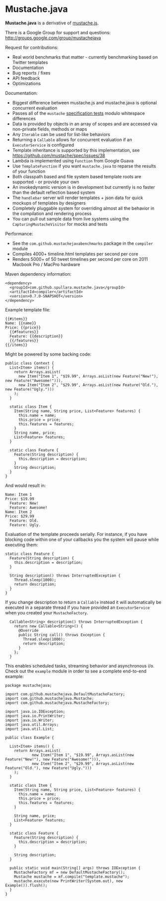 Mustache.java
=============

**Mustache.java** is a derivative of [mustache.js](http://mustache.github.com/mustache.5.html).

There is a Google Group for support and questions: <http://groups.google.com/group/mustachejava>

Request for contributions:

- Real world benchmarks that matter - currently benchmarking based on Twitter templates
- Documentation
- Bug reports / fixes
- API feedback
- Optimizations

Documentation:

- Biggest difference between mustache.js and mustache.java is optional concurrent evaluation
- Passes all of the `mustache` [specification tests](https://github.com/mustache/spec) modulo whitespace differences
- Data is provided by objects in an array of scopes and are accessed via non-private fields, methods or maps
- Any `Iterable` can be used for list-like behaviors
- Returning a `Callable` allows for concurrent evaluation if an `ExecutorService` is configured
- Template inheritance is supported by this implementation, see <https://github.com/mustache/spec/issues/38>
- Lambda is implemented using `Function` from Google Guava
- Use `TemplateFunction` if you want `mustache.java` to reparse the results of your function
- Both classpath based and file system based template roots are supported - or provide your own
- An invokedynamic version is in development but currently is no faster than the default reflection based system
- The `handlebar` server will render templates + json data for quick mockups of templates by designers
- Completely pluggable system for overriding almost all the behavior in the compilation and rendering process
- You can pull out sample data from live systems using the `CapturingMustacheVisitor` for mocks and tests

Performance:

- See the `com.github.mustachejavabenchmarks` package in the `compiler` module
- Compiles 4000+ timeline.html templates per second per core
- Renders 5000+ of 50 tweet timelines per second per core on 2011 Macbook Pro / MacPro hardware

Maven dependency information:

    <dependency>
      <groupId>com.github.spullara.mustache.java</groupId>
      <artifactId>compiler</artifactId>
      <version>0.7.0-SNAPSHOT</version>
    </dependency>

Example template file:

	{{#items}}
	Name: {{name}}
	Price: {{price}}
	  {{#features}}
	  Feature: {{description}}
	  {{/features}}
	{{/items}}

Might be powered by some backing code:

	public class Context {
	  List<Item> items() {
	    return Arrays.asList(
    	  new Item("Item 1", "$19.99", Arrays.asList(new Feature("New!"), new Feature("Awesome!"))),
	      new Item("Item 2", "$29.99", Arrays.asList(new Feature("Old."), new Feature("Ugly.")))
	    );
	  }

	  static class Item {
	    Item(String name, String price, List<Feature> features) {
    	  this.name = name;
	      this.price = price;
    	  this.features = features;
	    }
    	String name, price;
	    List<Feature> features;
	  }

	  static class Feature {
    	Feature(String description) {
	      this.description = description;
	    }
    	String description;
	  }
	}

And would result in:

	Name: Item 1
	Price: $19.99
	  Feature: New!
	  Feature: Awesome!
	Name: Item 2
	Price: $29.99
	  Feature: Old.
	  Feature: Ugly.

Evaluation of the template proceeds serially. For instance, if you have blocking code within one of your callbacks
you the system will pause while executing them:

    static class Feature {
      Feature(String description) {
        this.description = description;
      }

      String description() throws InterruptedException {
        Thread.sleep(1000);
        return description;
      }
    }

If you change description to return a `Callable` instead it will automatically be executed in a separate
thread if you have provided an `ExecutorService` when you created your `MustacheFactory`.

      Callable<String> description() throws InterruptedException {
        return new Callable<String>() {
          @Override
          public String call() throws Exception {
            Thread.sleep(1000);
            return description;
          }
        };
      }

This enables scheduled tasks, streaming behavior and asynchronous i/o. Check out the `example` module in order
to see a complete end-to-end example:

    package mustachejava;

    import com.github.mustachejava.DefaultMustacheFactory;
    import com.github.mustachejava.Mustache;
    import com.github.mustachejava.MustacheFactory;

    import java.io.IOException;
    import java.io.PrintWriter;
    import java.io.Writer;
    import java.util.Arrays;
    import java.util.List;

    public class Example {

      List<Item> items() {
        return Arrays.asList(
                new Item("Item 1", "$19.99", Arrays.asList(new Feature("New!"), new Feature("Awesome!"))),
                new Item("Item 2", "$29.99", Arrays.asList(new Feature("Old."), new Feature("Ugly.")))
        );
      }

      static class Item {
        Item(String name, String price, List<Feature> features) {
          this.name = name;
          this.price = price;
          this.features = features;
        }

        String name, price;
        List<Feature> features;
      }

      static class Feature {
        Feature(String description) {
          this.description = description;
        }

        String description;
      }

      public static void main(String[] args) throws IOException {
        MustacheFactory mf = new DefaultMustacheFactory();
        Mustache mustache = mf.compile("template.mustache");
        mustache.execute(new PrintWriter(System.out), new Example()).flush();
      }
    }

